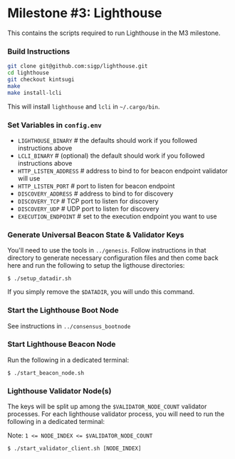 # Milestone #3: Lighthouse

This contains the scripts required to run Lighthouse in the M3 milestone.

### Build Instructions

```bash
git clone git@github.com:sigp/lighthouse.git
cd lighthouse
git checkout kintsugi
make
make install-lcli
```

This will install `lighthouse` and `lcli` in `~/.cargo/bin`.

### Set Variables in `config.env`

- `LIGHTHOUSE_BINARY` # the defaults should work if you followed instructions above
- `LCLI_BINARY` # (optional) the default should work if you followed instructions above
- `HTTP_LISTEN_ADDRESS` # address to bind to for beacon endpoint validator will use
- `HTTP_LISTEN_PORT` # port to listen for beacon endpoint
- `DISCOVERY_ADDRESS` # address to bind to for discovery
- `DISCOVERY_TCP` # TCP port to listen for discovery
- `DISCOVERY_UDP` # UDP port to listen for discovery
- `EXECUTION_ENDPOINT` # set to the execution endpoint you want to use

### Generate Universal Beacon State & Validator Keys

You'll need to use the tools in `../genesis`. Follow instructions in that directory
to generate necessary configuration files and then come back here and run the
following to setup the ligthouse directories:
```
$ ./setup_datadir.sh
```
If you simply remove the `$DATADIR`, you will undo this command.

### Start the Lighthouse Boot Node

See instructions in `../consensus_bootnode`

### Start Lighthouse Beacon Node

Run the following in a dedicated terminal:
```
$ ./start_beacon_node.sh
```

### Lighthouse Validator Node(s)

The keys will be split up among the `$VALIDATOR_NODE_COUNT` validator processes. For
each lighthouse validator process, you will need to run the following in
a dedicated terminal:

Note: `1 <= NODE_INDEX <= $VALIDATOR_NODE_COUNT`

```
$ ./start_validator_client.sh [NODE_INDEX]
```

